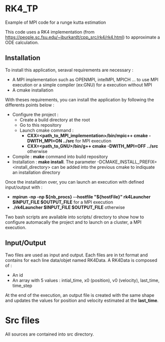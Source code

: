 # RK4_TP
Example of MPI code for a runge kutta estimation

This code uses a RK4 implementation (from https://people.sc.fsu.edu/~jburkardt/cpp_src/rk4/rk4.html) to approximate a ODE calculation.

## Installation
To install this application, seraval requirements are necessary :
* A MPI implementation such as OPENMPI, intelMPI, MPICH ... to use MPI execution or a simple compiler (ex:GNU) for a execution without MPI 
* A cmake installation

With theses requirements, you can install the application by following the differents points below :
* Configure the project :
  * Create a build directory at the root 
  * Go to this repository
  * Launch cmake command : 
    * **CXX=<path_to_MPI_implementation>/bin/mpic++ cmake -DWITH_MPI=ON ../src** for MPI execution
    * **CXX=<path_to_GNU>/bin/g++ cmake -DWITH_MPI=OFF ../src** otherwise
* Compile : **make** command into build repository
* Installation : **make install**. The parameter -DCMAKE_INSTALL_PREFIX=<install_directory> can be added into the previous cmake to indiquate an installation directory
  
Once the installation over, you can launch an execution with defined input/output with :
* **mpirun -np -np ${nb_procs} --hostfile "${hostFile}" rk4Launcher $INPUT_FILE $OUTPUT_FILE** for a MPI execution
* **./rk4Launcher $INPUT_FILE $OUTPUT_FILE** otherwise

Two bash scripts are available into scripts/ directory to show how to configure automacally the project and to launch on a cluster, a MPI execution. 

## Input/Output

Two files are used as input and output. Each files are in txt format and contains for each line data/objet named RK4Data. 
A RK4Data is composed of :
* An id
* An array with 5 values : intial_time, x0 (position), v0 (velocity), last_time, time_step

At the end of the execution, an output file is created with the same shape and updates the values for position and velocity estimated at the **last_time**.

# Src files
All sources are contained into src directory. 
